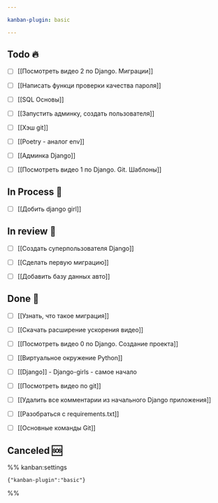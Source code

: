 ```yaml
---

kanban-plugin: basic

---
```


## Todo 🔥

- [ ] [[Посмотреть видео 2 по Django. Миграции]]
- [ ] [[Написать функци проверки качества пароля]]
- [ ] [[SQL Основы]]
- [ ] [[Запустить админку, создать пользователя]]
- [ ] [[Хэш git]]
- [ ] [[Poetry - аналог env]]
- [ ] [[Админка Django]]
- [ ] [[Посмотреть видео 1 по Django. Git. Шаблоны]]


## In Process 🍉

- [ ] [[Добить django girl]]


## In review 🥇

- [ ] [[Создать суперпользователя Django]]
- [ ] [[Сделать первую миграцию]]
- [ ] [[Добавить базу данных авто]]


## Done 🤽

- [ ] [[Узнать, что такое миграция]]
- [ ] [[Скачать расширение ускорения видео]]
- [ ] [[Посмотреть видео 0 по Django. Создание проекта]]
- [ ] [[Виртуальное окружение Python]]
- [ ] [[Django]] - Django-girls - самое начало
- [ ] [[Посмотреть видео по git]]
- [ ] [[Удалить все комментарии из начального Django приложения]]
- [ ] [[Разобраться с requirements.txt]]
- [ ] [[Основные команды Git]]


## Canceled 🆘





%% kanban:settings
```
{"kanban-plugin":"basic"}
```
%%